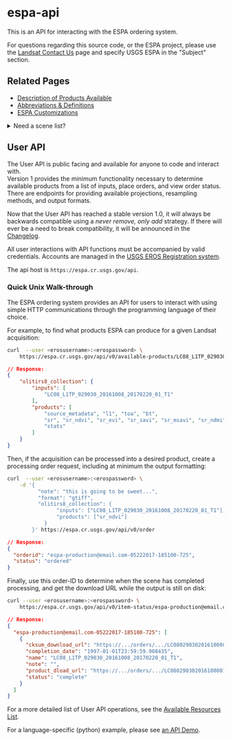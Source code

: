 # espa-api

This is an API for interacting with the ESPA ordering system. 

For questions regarding this source code, or the ESPA project, please use the
[Landsat Contact Us](https://landsat.usgs.gov/contact) page and specify
USGS ESPA in the "Subject" section.

## Related Pages
* [Description of Products Available](docs/AVAILABLE-PRODUCTS.md)
* [Abbreviations & Definitions](docs/TERMS.md)
* [ESPA Customizations](docs/CUSTOMIZATION.md)

<details>
<summary>Need a scene list?</summary>
The USGS EROS offers two resources for finding valid scene acquisitions:

1. [USGS/EROS Inventory Service API](https://earthexplorer.usgs.gov/inventory/documentation)
1. [Entire Collection of Metadata](https://landsat.usgs.gov/download-entire-collection-metadata)
</details>

## User API
The User API is public facing and available for anyone to code and interact with.  
Version 1 provides the minimum functionality necessary to determine available 
products from a list of inputs, place orders, and view order status. There are 
endpoints for providing available projections, resampling methods, and output formats.

Now that the User API has reached a stable version 1.0, it will always be 
backwards compatible using a _never remove, only add_ strategy. If there will 
ever be a need to break compatibility, it will be announced in the 
[Changelog](CHANGELOG.md).

All user interactions with API functions must be accompanied by valid credentials. 
Accounts are managed in the [USGS EROS Registration system](https://ers.cr.usgs.gov/register/).

The api host is `https://espa.cr.usgs.gov/api`. 

### Quick Unix Walk-through

The ESPA ordering system provides an API for users to interact with using
simple HTTP communications through the programming language of their choice.

For example, to find what products ESPA can produce for a given Landsat 
acquisition: 
```bash
curl  --user <erosusername>:<erospassword> \
    https://espa.cr.usgs.gov/api/v0/available-products/LC08_L1TP_029030_20161008_20170220_01_T1
```
```json
// Response: 
{
    "olitirs8_collection": {
        "inputs": [
            "LC08_L1TP_029030_20161008_20170220_01_T1"
        ], 
        "products": [
            "source_metadata", "l1", "toa", "bt", 
            "sr", "sr_ndvi", "sr_evi", "sr_savi", "sr_msavi", "sr_ndmi", "sr_nbr", "sr_nbr2", 
            "stats"
        ]
    }
}

```

Then, if the acquisition can be processed into a desired product, create a 
processing order request, including at minimum the output formatting:
```bash
curl  --user <erosusername>:<erospassword> \
    -d '{
          "note": "this is going to be sweet...",
          "format": "gtiff",
          "olitirs8_collection": {
                "inputs": ["LC08_L1TP_029030_20161008_20170220_01_T1"], 
                "products": ["sr_ndvi"]
            }
        }' https://espa.cr.usgs.gov/api/v0/order 
```
```json
// Response: 
{
  "orderid": "espa-production@email.com-05222017-185100-725",
  "status": "ordered"
}
```

Finally, use this order-ID to determine when the scene has completed processing, 
and get the download URL while the output is still on disk:
```bash
curl --user <erosusername>:<erospassword> \
    https://espa.cr.usgs.gov/api/v0/item-status/espa-production@email.com-05222017-185100-725
```
```json
// Response: 
{
  "espa-production@email.com-05222017-185100-725": [
    {
      "cksum_download_url": "https://.../orders/.../LC080290302016100801T1-SC20170329224231.md5",
      "completion_date": "1997-01-01T23:59:59.908435",
      "name": "LC08_L1TP_029030_20161008_20170220_01_T1",
      "note": "",
      "product_dload_url": "https://.../orders/.../LC080290302016100801T1-SC20170329224231.tar.gz",
      "status": "complete"
    }
  ]
}
```

For a more detailed list of User API operations, see the 
[Available Resources List](docs/API-RESOURCES-LIST.md). 

For a language-specific (python) example, please see [an API Demo](examples/api_demo.ipynb). 

